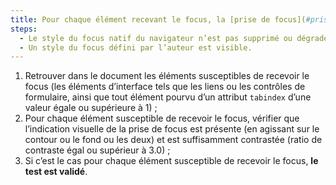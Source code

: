 ```yaml
---
title: Pour chaque élément recevant le focus, la [prise de focus](#prise-de-focus) vérifie-t-elle une de ces conditions ?
steps:
  - Le style du focus natif du navigateur n’est pas supprimé ou dégradé ;
  - Un style du focus défini par l’auteur est visible.
---
```


1. Retrouver dans le document les éléments susceptibles de recevoir le focus (les éléments d’interface tels que les liens ou les contrôles de formulaire, ainsi que tout élément pourvu d’un attribut `tabindex` d’une valeur égale ou supérieure à 1) ;
2. Pour chaque élément susceptible de recevoir le focus, vérifier que l’indication visuelle de la prise de focus est présente (en agissant sur le contour ou le fond ou les deux) et est suffisamment contrastée (ratio de contraste égal ou supérieur à 3.0) ;
3. Si c’est le cas pour chaque élément susceptible de recevoir le focus, **le test est validé**.
